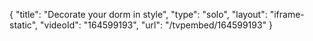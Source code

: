 {
    "title": "Decorate your dorm in style",
    "type": "solo",
    "layout": "iframe-static",
    "videoId": "164599193",
    "url": "\/tvpembed\/164599193"
}